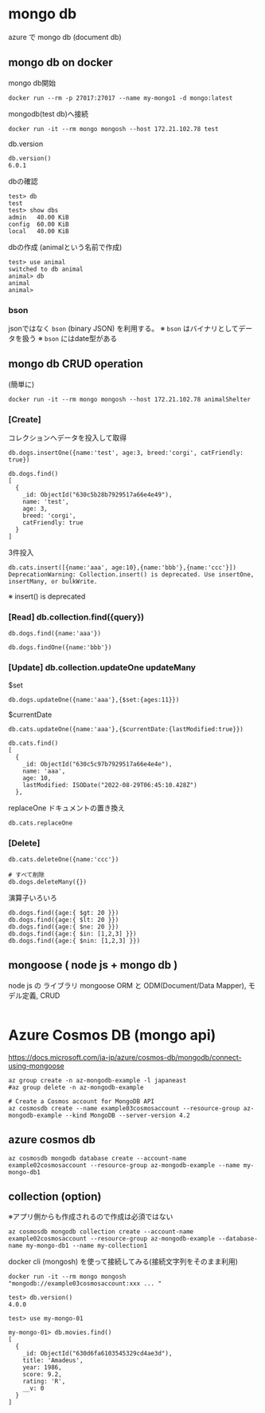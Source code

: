 # mongo db

azure で mongo db (document db)

## mongo db on docker

mongo db開始
```
docker run --rm -p 27017:27017 --name my-mongo1 -d mongo:latest
```

mongodb(test db)へ接続
```
docker run -it --rm mongo mongosh --host 172.21.102.78 test
```

db.version
```
db.version()
6.0.1
```

dbの確認
```
test> db
test
test> show dbs
admin   40.00 KiB
config  60.00 KiB
local   40.00 KiB
```

dbの作成 (animalという名前で作成)
```
test> use animal
switched to db animal
animal> db
animal
animal>
```

### bson
jsonではなく `bson` (binary JSON) を利用する。
※ `bson` はバイナリとしてデータを扱う
※ `bson` にはdate型がある

## mongo db CRUD operation
(簡単に)

```
docker run -it --rm mongo mongosh --host 172.21.102.78 animalShelter
```

### [Create]
コレクションへデータを投入して取得
```
db.dogs.insertOne({name:'test', age:3, breed:'corgi', catFriendly: true})

db.dogs.find()
[
  {
    _id: ObjectId("630c5b28b7929517a66e4e49"),
    name: 'test',
    age: 3,
    breed: 'corgi',
    catFriendly: true
  }
]
```

3件投入
```
db.cats.insert([{name:'aaa', age:10},{name:'bbb'},{name:'ccc'}])
DeprecationWarning: Collection.insert() is deprecated. Use insertOne, insertMany, or bulkWrite.
```
※ insert() is deprecated

### [Read] db.collection.find({query}) 
```完全一致
db.dogs.find({name:'aaa'})
```
```
db.dogs.findOne({name:'bbb'})
```

### [Update] db.collection.updateOne updateMany
$set
```
db.dogs.updateOne({name:'aaa'},{$set:{ages:11}})
```
$currentDate
```
db.cats.updateOne({name:'aaa'},{$currentDate:{lastModified:true}})

db.cats.find()
[
  {
    _id: ObjectId("630c5c97b7929517a66e4e4e"),
    name: 'aaa',
    age: 10,
    lastModified: ISODate("2022-08-29T06:45:10.428Z")
  },
```

replaceOne ドキュメントの置き換え
```
db.cats.replaceOne
```

### [Delete]
```
db.cats.deleteOne({name:'ccc'})

# すべて削除
db.dogs.deleteMany({})
```

演算子いろいろ
```
db.dogs.find({age:{ $gt: 20 }})
db.dogs.find({age:{ $lt: 20 }})
db.dogs.find({age:{ $ne: 20 }})
db.dogs.find({age:{ $in: [1,2,3] }})
db.dogs.find({age:{ $nin: [1,2,3] }})
```

## mongoose ( node js + mongo db )
node js の ライブラリ mongoose
ORM と ODM(Document/Data Mapper), モデル定義, CRUD

```
```

# Azure Cosmos DB (mongo api)

https://docs.microsoft.com/ja-jp/azure/cosmos-db/mongodb/connect-using-mongoose

```
az group create -n az-mongodb-example -l japaneast
#az group delete -n az-mongodb-example

# Create a Cosmos account for MongoDB API
az cosmosdb create --name example03cosmosaccount --resource-group az-mongodb-example --kind MongoDB --server-version 4.2
```

## azure cosmos db
```
az cosmosdb mongodb database create --account-name example02cosmosaccount --resource-group az-mongodb-example --name my-mongo-db1
```

## collection (option)
※アプリ側からも作成されるので作成は必須ではない
```
az cosmosdb mongodb collection create --account-name example02cosmosaccount --resource-group az-mongodb-example --database-name my-mongo-db1 --name my-collection1
```

docker cli (mongosh) を使って接続してみる(接続文字列をそのまま利用)
```
docker run -it --rm mongo mongosh "mongodb://example03cosmosaccount:xxx ... "

test> db.version()
4.0.0

test> use my-mongo-01

my-mongo-01> db.movies.find()
[
  {
    _id: ObjectId("630d6fa6103545329cd4ae3d"),
    title: 'Amadeus',
    year: 1986,
    score: 9.2,
    rating: 'R',
    __v: 0
  }
]
```
